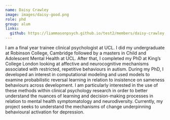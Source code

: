```yaml
---
name: Daisy Crawley
image: images/daisy-good.png
role: phd
group: alum
links:
  github: https://liammasonpsych.github.io/test2/members/daisy-crawley.html
---
```


I am a final year trainee clinical psychologist at UCL. I did my undergraduate at Robinson College, Cambridge followed by a 
masters in Child and Adolescent Mental Health at UCL. After that, I completed my PhD at King’s College London looking at affective
and neurocognitive mechanisms associated with restricted, repetitive behaviours in autism. During my PhD, I developed an interest 
in computational modeling and used models to examine probabilistic reversal learning in relation to insistence on sameness behaviours
across development. I am particularly interested in the use of these methods within clinical psychology research in order to better 
understand the nuances of learning and decision-making processes in relation to mental health symptomatology and neurodiversity. 
Currently, my project seeks to understand the mechanisms of change underpinning behavioural activation for depression.
